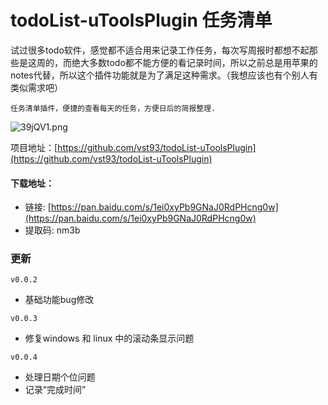 # todoList-uToolsPlugin 任务清单

试过很多todo软件，感觉都不适合用来记录工作任务，每次写周报时都想不起那些是这周的，而绝大多数todo都不能方便的看记录时间，所以之前总是用苹果的notes代替，所以这个插件功能就是为了满足这种需求。（我想应该也有个别人有类似需求吧）
```
任务清单插件，便捷的查看每天的任务，方便日后的简报整理.
```


![39jQV1.png](https://s2.ax1x.com/2020/02/17/39jQV1.png)

项目地址：[https://github.com/vst93/todoList-uToolsPlugin](https://github.com/vst93/todoList-uToolsPlugin)



#### 下载地址：
- 链接: [https://pan.baidu.com/s/1ei0xyPb9GNaJ0RdPHcng0w](https://pan.baidu.com/s/1ei0xyPb9GNaJ0RdPHcng0w) 
- 提取码: nm3b

### 更新
`v0.0.2`
- 基础功能bug修改

`v0.0.3`
- 修复windows 和 linux 中的滚动条显示问题

`v0.0.4`
- 处理日期个位问题
- 记录“完成时间”


